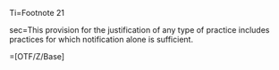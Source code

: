 Ti=Footnote 21

sec=This provision for the justification of any type of practice includes practices for which notification alone is sufficient.

=[OTF/Z/Base]